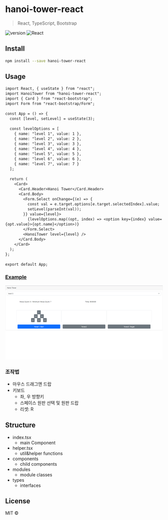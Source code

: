 # hanoi-tower-react

> React, TypeScript, Bootstrap

![version](https://img.shields.io/badge/version-v1.0.1-blue)
![React](https://img.shields.io/badge/ReactJs-^17.0.0-61DAFB?logo=react)

## Install

```bash
npm install --save hanoi-tower-react
```

## Usage

```tsx
import React, { useState } from "react";
import HanoiTower from "hanoi-tower-react";
import { Card } from "react-bootstrap";
import Form from "react-bootstrap/Form";

const App = () => {
  const [level, setLevel] = useState(3);

  const levelOptions = [
    { name: "level 1", value: 1 },
    { name: "level 2", value: 2 },
    { name: "level 3", value: 3 },
    { name: "level 4", value: 4 },
    { name: "level 5", value: 5 },
    { name: "level 6", value: 6 },
    { name: "level 7", value: 7 }
  ];

  return (
    <Card>
      <Card.Header>Hanoi Tower</Card.Header>
      <Card.Body>
        <Form.Select onChange={(e) => {
          const val = e.target.options[e.target.selectedIndex].value;
          setLevel(parseInt(val));
        }} value={level}>
          {levelOptions.map((opt, index) => <option key={index} value={opt.value}>{opt.name}</option>)}
        </Form.Select>
        <HanoiTower level={level} />
      </Card.Body>
    </Card>
  );
};

export default App;

```

### [Example](./example)

![image](./docs/img.png)

### 조작법

- 마우스 드래그앤 드랍
- 키보드
  - 좌, 우 방향키
  - 스페이스 원판 선택 및 원판 드랍
  - 리셋: R

## Structure

- index.tsx
  - main Component
- helper.tsx
  - util&helper functions
- components
  - child components
- modules
  - module classes
- types
  - interfaces

## License

MIT © [](https://github.com/)
